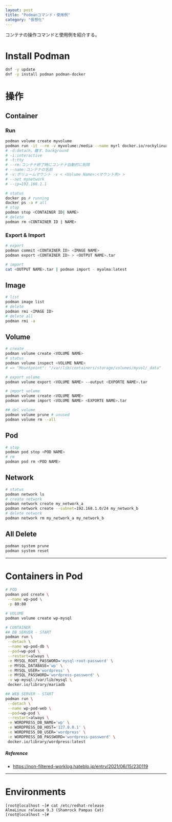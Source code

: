 ```yaml
---
layout: post
title: "Podmanコマンド・使用例"
category: "仮想化"
---
```


コンテナの操作コマンドと使用例を紹介する。

# Install Podman

```sh
dnf -y update
dnf -y install podman podman-docker
```

# 操作

## Container

### Run

```sh
podman volume create myvolume
podman run -it --rm -v myvolume:/media --name myrl docker.io/rockylinux/rockylinux:9 /bin/bash
# -d:detach、離す、background
# -i:interactive
# -t:tty
# --rm:コンテナ終了時にコンテナ自動的に削除
# --name:コンテナの名前
# -v:ボリュームマウント -v < <Volume Name>:<マウント先> >
# --net mynetwork
# --ip=192.168.1.1
```

```sh
# status
docker ps # running
docker ps -a # all
# stop
podman stop <CONTAINER ID| NAME>
# delete
podman rm <CONTAINER ID | NAME>
```

### Export & Import

```sh
# export
podman commit <CONTAINER ID> <IMAGE NAME>
podman export <CONTAINER ID> > <OUTPUT NAME>.tar

# import
cat <OUTPUT NAME>.tar | podman import - myalma:latest
```

## Image

```sh
# list
podman image list
# delete
podman rmi <IMAGE ID>
# delete all
podman rmi -a
```

## Volume

```sh
# create
podman volume create <VOLUME NAME>
# status
podman volume inspect <VOLUME NAME>
# => "Mountpoint": "/var/lib/containers/storage/volumes/myvol/_data"

# export volume
podman volume export <VOLUME NAME> --output <EXPORTE NAME>.tar

# import volume
podman volume create <VOLUME NAME>
podman volume import <VOLUME NAME> <EXPORTE NAME>.tar

## del volume
podman volume prune # unused
podman volume rm --all
```

## Pod

```sh
# stop
podman pod stop <POD NAME>
# rm
podman pod rm <POD NAME>
```

## Network

```sh
# status
podman network ls
# create network
podman network create my_network_a
podman network create --subnet=192.168.1.0/24 my_network_b
# delete network
podman network rm my_network_a my_network_b
```

## All Delete

```sh
podman system prune
podman system reset
```

---

# Containers in Pod

```sh
# POD
podman pod create \
 --name wp-pod \
 -p 80:80

# VOLUME
podman volume create wp-mysql

# CONTAINER
## DB SERVER - START
podman run \
 --detach \
 --name wp-pod-db \
 --pod=wp-pod \
 --restart=always \
 -e MYSQL_ROOT_PASSWORD='mysql-root-password' \
 -e MYSQL_DATABASE='wp' \
 -e MYSQL_USER='wordpress' \
 -e MYSQL_PASSWORD='wordpress-password' \
 -v wp-mysql:/var/lib/mysql \
 docker.io/library/mariadb

## WEB SERVER - START
podman run \
 --detach \
 --name wp-pod-web \
 --pod=wp-pod \
 --restart=always \
 -e WORDPRESS_DB_NAME='wp' \
 -e WORDPRESS_DB_HOST='127.0.0.1' \
 -e WORDPRESS_DB_USER='wordpress' \
 -e WORDPRESS_DB_PASSWORD='wordpress-password' \
 docker.io/library/wordpress:latest
```

##### Reference

- <https://non-filtered-worklog.hateblo.jp/entry/2021/06/15/230119>

---

# Environments

```
[root@localhost ~]# cat /etc/redhat-release 
AlmaLinux release 9.3 (Shamrock Pampas Cat)
[root@localhost ~]#
```
